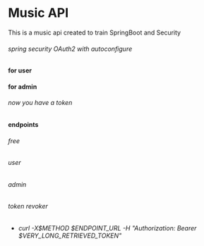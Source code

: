 # Music API
This is a music api created to train SpringBoot and Security
###### _spring security OAuth2 with autoconfigure_

#### for user
#### for admin

###### _now you have a token_
#### endpoints

###### _free_

###### _user_

###### _admin_

###### _token revoker_

- ###### curl -X$METHOD $ENDPOINT_URL -H "Authorization: Bearer $VERY_LONG_RETRIEVED_TOKEN"

